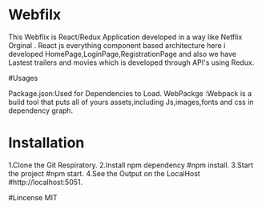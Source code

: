 # Webfilx

This Webflix is React/Redux Application developed in a way like Netflix Orginal . React js everything component based architecture here i developed 
HomePage,LoginPage,RegistrationPage and also we have Lastest trailers and movies which is developed through API's using Redux.

#Usages

Package.json:Used for Dependencies to Load.
WebPackge :Webpack is a build tool that puts all of yours assets,including Js,images,fonts and css in dependency graph.

# Installation

1.Clone the Git Respiratory.
2.Install npm dependency #npm install.
3.Start the project #npm start.
4.See the Output on the LocalHost #http://localhost:5051.

#Lincense
 MIT
